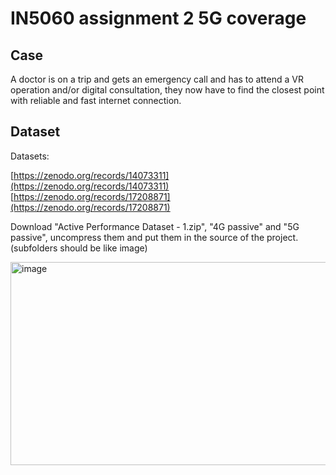 # IN5060 assignment 2 5G coverage
## Case
A doctor is on a trip and gets an emergency call and has to attend a VR operation and/or digital consultation, they now have to find the closest point with reliable and fast internet connection.

## Dataset
Datasets:

[https://zenodo.org/records/14073311](https://zenodo.org/records/14073311)
[https://zenodo.org/records/17208871](https://zenodo.org/records/17208871)

Download "Active Performance Dataset - 1.zip", "4G passive" and "5G passive", uncompress them and put them in the source of the project. (subfolders should be like image)

<img width="513" height="325" alt="image" src="https://github.com/user-attachments/assets/1627fdba-a9cc-4189-a681-09276d8423fa" />


